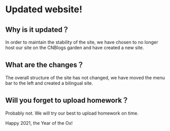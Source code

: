 # Updated website!

## Why is it updated？
In order to maintain the stability of the site, we have chosen to no longer host our site on the CNBlogs garden and have created a new site.

## What are the changes？
The overall structure of the site has not changed, we have moved the menu bar to the left and created a bilingual site.

## Will you forget to upload homework？
Probably not. We will try our best to upload homework on time.

Happy 2021, the Year of the Ox!